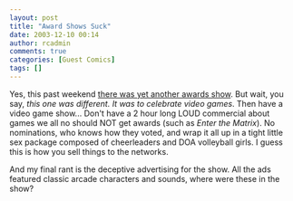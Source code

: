```yaml
---
layout: post
title: "Award Shows Suck"
date: 2003-12-10 00:14
author: rcadmin
comments: true
categories: [Guest Comics]
tags: []
---
```

Yes, this past weekend <a HREF='modules.php?op=modload&name=Comics&file=index&action=comic&id=365'>there was yet another awards show</a>. But wait, you say, <i>this one was different. It was to celebrate video games</i>. Then have a video game show... Don't have a 2 hour long LOUD commercial about games we all no should NOT get awards (such as <i>Enter the Matrix</i>). No nominations, who knows how they voted, and wrap it all up in a tight little sex package composed of cheerleaders and DOA volleyball girls. I guess this is how you sell things to the networks.
<br />
<p>And my final rant is the deceptive advertising for the show. All the ads featured classic arcade characters and sounds, where were these in the show?
<!--more-->
<img src="/http://dl.bitsmack.com/comics/20031210.jpg" alt="" /></p>
